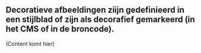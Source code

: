 ## Decoratieve afbeeldingen ziijn gedefinieerd in een stijlblad of zijn als decorafief gemarkeerd (in het CMS of in de broncode).

(Content komt hier)
